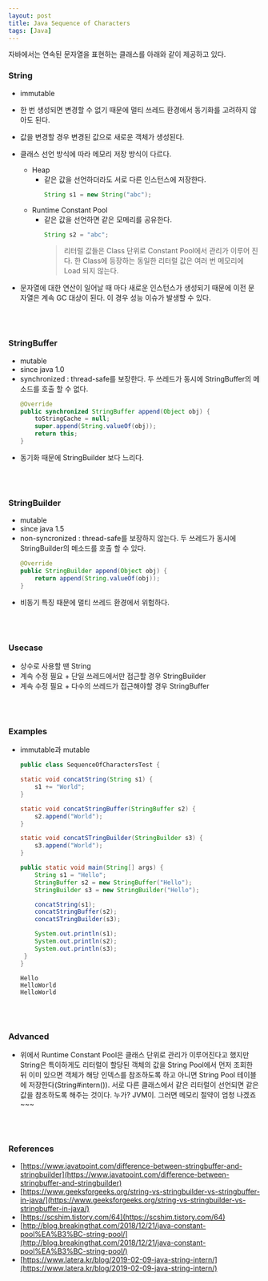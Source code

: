 ```yaml
---
layout: post
title: Java Sequence of Characters
tags: [Java]
---
```


자바에서는 연속된 문자열을 표현하는 클래스를 아래와 같이 제공하고 있다.

### String
- immutable
- 한 번 생성되면 변경할 수 없기 때문에 멀티 쓰레드 환경에서 동기화를 고려하지 않아도 된다.
- 값을 변경할 경우 변경된 값으로 새로운 객체가 생성된다.
- 클래스 선언 방식에 따라 메모리 저장 방식이 다르다.
  - Heap
    - 같은 값을 선언하더라도 서로 다른 인스턴스에 저장한다.
      ```java
      String s1 = new String("abc");
      ```
  - Runtime Constant Pool
    - 같은 값을 선언하면 같은 모메리를 공유한다.
      ```java
      String s2 = "abc";
      ```
      > 리터럴 값들은 Class 단위로 Constant Pool에서 관리가 이루어 진다. 한 Class에 등장하는 동일한 리터럴 값은 여러 번 메모리에 Load 되지 않는다.

- 문자열에 대한 연산이 일어날 때 마다 새로운 인스턴스가 생성되기 때문에 이전 문자열은 계속 GC 대상이 된다. 이 경우 성능 이슈가 발생할 수 있다.

<br>
<br>

### StringBuffer
- mutable
- since java 1.0
- synchronized : thread-safe를 보장한다. 두 쓰레드가 동시에 StringBuffer의 메소드를 호출 할 수 없다.
    ```java
    @Override
    public synchronized StringBuffer append(Object obj) {
        toStringCache = null;
        super.append(String.valueOf(obj));
        return this;
    }
    ```
- 동기화 때문에 StringBuilder 보다 느리다.
<br>
<br>

### StringBuilder
- mutable
- since java 1.5
- non-syncronized : thread-safe를 보장하지 않는다. 두 쓰레드가 동시에 StringBuilder의 메소드를 호출 할 수 있다.
    ```java
    @Override
    public StringBuilder append(Object obj) {
        return append(String.valueOf(obj));
    }
    ```
- 비동기 특징 때문에 멀티 쓰레드 환경에서 위험하다.
<br>
<br>

### Usecase
- 상수로 사용할 땐 String
- 계속 수정 필요 + 단일 쓰레드에서만 접근할 경우 StringBuilder
- 계속 수정 필요 + 다수의 쓰레드가 접근해야할 경우 StringBuffer
<br>
<br>

### Examples
- immutable과 mutable
    ```java
    public class SequenceOfCharactersTest {

  	static void concatString(String s1) {
  		s1 += "World";
  	}

  	static void concatStringBuffer(StringBuffer s2) {
  		s2.append("World");
  	}

  	static void concatSTringBuilder(StringBuilder s3) {
  		s3.append("World");
  	}

  	public static void main(String[] args) {
  		String s1 = "Hello";
  		StringBuffer s2 = new StringBuffer("Hello");
  		StringBuilder s3 = new StringBuilder("Hello");

  		concatString(s1);
  		concatStringBuffer(s2);
  		concatSTringBuilder(s3);

  		System.out.println(s1);
  		System.out.println(s2);
  		System.out.println(s3);
  	 }
    }
    ```
    ```console
    Hello
    HelloWorld
    HelloWorld
    ```
<br>
<br>

### Advanced
- 위에서 Runtime Constant Pool은 클래스 단위로 관리가 이루어진다고 했지만 String은 특이하게도 리터럴이 할당된 객체의 값을 String Pool에서 먼저 조회한 뒤 이미 있으면 객체가 해당 인덱스를 참조하도록 하고 아니면 String Pool 테이블에 저장한다(String#intern()). 서로 다른 클래스에서 같은 리터럴이 선언되면 같은 값을 참조하도록 해주는 것이다. 누가? JVM이. 그러면 메모리 절약이 엄청 나겠죠~~~
<br>
<br>

### References
- [https://www.javatpoint.com/difference-between-stringbuffer-and-stringbuilder](https://www.javatpoint.com/difference-between-stringbuffer-and-stringbuilder)
- [https://www.geeksforgeeks.org/string-vs-stringbuilder-vs-stringbuffer-in-java/](https://www.geeksforgeeks.org/string-vs-stringbuilder-vs-stringbuffer-in-java/)
- [https://scshim.tistory.com/64](https://scshim.tistory.com/64)
- [http://blog.breakingthat.com/2018/12/21/java-constant-pool%EA%B3%BC-string-pool/](http://blog.breakingthat.com/2018/12/21/java-constant-pool%EA%B3%BC-string-pool/)
- [https://www.latera.kr/blog/2019-02-09-java-string-intern/](https://www.latera.kr/blog/2019-02-09-java-string-intern/)

